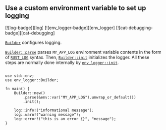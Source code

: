 ## Use a custom environment variable to set up logging

[![log-badge]][log] [![env_logger-badge]][env_logger] [![cat-debugging-badge]][cat-debugging]

[`Builder`] configures logging.

[`Builder::parse`] parses `MY_APP_LOG`
environment variable contents in the form of [`RUST_LOG`] syntax.
Then, [`Builder::init`] initializes the logger.
All these steps are normally done internally by [`env_logger::init`].

```rust,edition2018

use std::env;
use env_logger::Builder;

fn main() {
    Builder::new()
        .parse(&env::var("MY_APP_LOG").unwrap_or_default())
        .init();

    log::info!("informational message");
    log::warn!("warning message");
    log::error!("this is an error {}", "message");
}
```

[`env_logger::init`]: https://docs.rs/env_logger/*/env_logger/fn.init.html
[`Builder`]: https://docs.rs/env_logger/*/env_logger/struct.Builder.html
[`Builder::init`]: https://docs.rs/env_logger/*/env_logger/struct.Builder.html#method.init
[`Builder::parse`]: https://docs.rs/env_logger/*/env_logger/struct.Builder.html#method.parse
[`RUST_LOG`]: https://docs.rs/env_logger/*/env_logger/#enabling-logging
